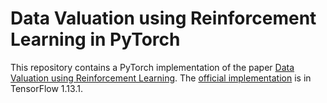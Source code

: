 # Data Valuation using Reinforcement Learning in PyTorch

This repository contains a PyTorch implementation of the paper [Data Valuation using Reinforcement Learning](https://arxiv.org/abs/1909.11671). The [official implementation](https://github.com/google-research/google-research/tree/master/dvrl) is in TensorFlow 1.13.1.